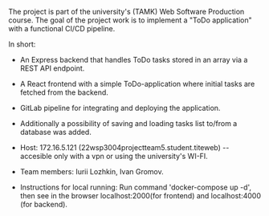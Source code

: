 The project is part of the university's (TAMK) Web Software Production course.
The goal of the project work is to implement a "ToDo application" with a functional CI/CD pipeline.

In short:
- An Express backend that handles ToDo tasks stored in an array via a REST API endpoint.
- A React frontend with a simple ToDo-application where initial tasks are fetched from the backend.
- GitLab pipeline for integrating and deploying the application.
- Additionally a possibility of saving and loading tasks list to/from a database was added.



- Host: 172.16.5.121 (22wsp3004projectteam5.student.titeweb) -- accesible only with a vpn or using the university's WI-FI.
- Team members: Iurii Lozhkin, Ivan Gromov.
- Instructions for local running:
    Run command 'docker-compose up -d', then see in the browser localhost:2000(for frontend) and localhost:4000 (for backend).